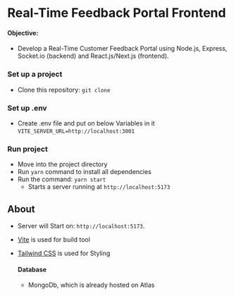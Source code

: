 # Real-Time Feedback Portal Frontend

#### Objective:

- Develop a Real-Time Customer Feedback Portal using Node.js, Express, Socket.io (backend) and React.js/Next.js (frontend).

### Set up a project

- Clone this repository: `git clone `

### Set up .env

- Create .env file and put on below Variables in it
  `VITE_SERVER_URL=http://localhost:3001`

### Run project

- Move into the project directory
- Run `yarn` command to install all dependencies
- Run the command: `yarn start`
  - Starts a server running at `http://localhost:5173`

## About

- Server will Start on: `http://localhost:5173`.
- [Vite](https://vitejs.dev/) is used for build tool
- [Tailwind CSS](https://tailwindcss.com/) is used for Styling

  #### Database

  - MongoDb, which is already hosted on Atlas
